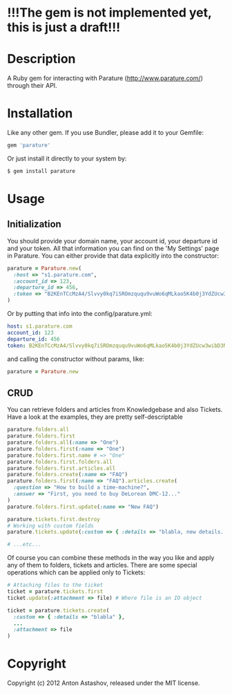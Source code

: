 # !!!The gem is not implemented yet, this is just a draft!!!

# Description

A Ruby gem for interacting with Parature (http://www.parature.com/) through their API.

# Installation

Like any other gem. If you use Bundler, please add it to your Gemfile:

```ruby
gem 'parature'
```

Or just install it directly to your system by:

```bash
$ gem install parature
```

# Usage

## Initialization

You should provide your domain name, your account id, your departure id and your token.
All that information you can find on the 'My Settings' page in Parature.
You can either provide that data explicitly into the constructor:

```ruby
parature = Parature.new(
  :host => "s1.parature.com",
  :account_id => 123,
  :departure_id => 456,
  :token => "B2KEnTCcMzA4/Slvvy0kq7iSROmzququ9vuWo6qMLkao5K4b0j3YdZUcw3wibD3NIZi95f7Ue8X0XVdvg9SBXw=="
)
```

Or by putting that info into the config/parature.yml:

```yaml
host: s1.parature.com
account_id: 123
departure_id: 456
token: B2KEnTCcMzA4/Slvvy0kq7iSROmzququ9vuWo6qMLkao5K4b0j3YdZUcw3wibD3NIZi95f7Ue8X0XVdvg9SBXw==
```

and calling the constructor without params, like:

```ruby
parature = Parature.new
```

## CRUD

You can retrieve folders and articles from Knowledgebase and also Tickets.
Have a look at the examples, they are pretty self-descriptable

```ruby
parature.folders.all
parature.folders.first
parature.folders.all(:name => "One")
parature.folders.first(:name => "One")
parature.folders.first.name # => "One"
parature.folders.first.folders.all
parature.folders.first.articles.all
parature.folders.create(:name => "FAQ")
parature.folders.first(:name => "FAQ").articles.create(
  :question => "How to build a time-machine?",
  :answer => "First, you need to buy DeLorean DMC-12..."
)
parature.folders.first.update(:name => "New FAQ")

parature.tickets.first.destroy
# Working with custom fields
parature.tickets.update(:custom => { :details => "blabla, new details..." })

# ...etc...
```

Of course you can combine these methods in the way you like and apply any
of them to folders, tickets and articles. There are some special operations
which can be applied only to Tickets:

```ruby
# Attaching files to the ticket
ticket = parature.tickets.first
ticket.update(:attachment => file) # Where file is an IO object

ticket = parature.tickets.create(
  :custom => { :details => "blabla" },
  ...
  :attachment => file
)
```

# Copyright

Copyright (c) 2012 Anton Astashov, released under the MIT license.
